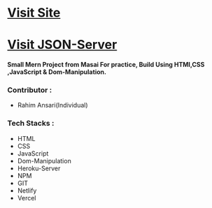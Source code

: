<h1><a href="https://mock-plum.vercel.app/" target="_blank">Visit Site</a></h1>
<h1><a href="https://fakestoreproducts.herokuapp.com/users" target="_blank">Visit JSON-Server</a></h1>

<h4>Small Mern Project from Masai For practice, Build Using HTMl,CSS ,JavaScript & Dom-Manipulation.</h4>

<h3>Contributor : </h3>
<ul><li>Rahim Ansari(Individual)</li></ul>

<h3>Tech Stacks : </h3>
<ul>
  <li>HTML</li>
  <li>CSS</li>
  <li>JavaScript</li>
  <li>Dom-Manipulation</li>
  <li>Heroku-Server</li>
  <li>NPM</li>
  <li>GIT</li>
  <li>Netlify</li>
  <li>Vercel</li>
</ul>


